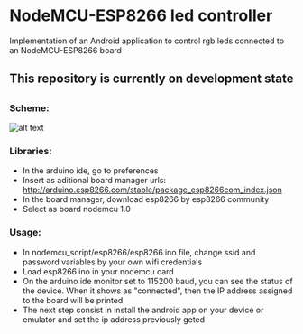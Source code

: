 # NodeMCU-ESP8266 led controller

Implementation of an Android application to control rgb leds connected to an NodeMCU-ESP8266 board



##
##
##
## This repository is currently on development state
##
##



### Scheme:


![alt text](https://mechatronicsblog.com/wp-content/uploads/2019/03/LED_RGB_sketch.png)


### Libraries: 

- In the arduino ide, go to preferences
- Insert as aditional board manager urls: http://arduino.esp8266.com/stable/package_esp8266com_index.json
- In the board manager, download esp8266 by esp8266 community
- Select as board nodemcu 1.0


### Usage: 

- In nodemcu_script/esp8266/esp8266.ino file, change ssid and password variables by your own wifi credentials
- Load esp8266.ino in your nodemcu card
- On the arduino ide monitor set to 115200 baud, you can see the status of the device. When it shows as "connected", then the IP address assigned to the board will be printed
- The next step consist in install the android app on your device or emulator and set the ip address previously geted
